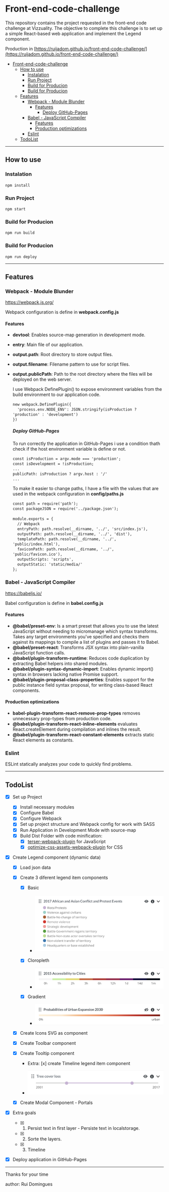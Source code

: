 # Front-end-code-challenge

This repository contains the project requested in the front-end code challenge at Vizzuality. The objective to complete this challenge is to set up a simple React-based web application and implement the Legend component.

Production in [https://ruijadom.github.io/front-end-code-challenge/](https://ruijadom.github.io/front-end-code-challenge/)

- [Front-end-code-challenge](#front-end-code-challenge)
  - [How to use](#how-to-use)
    - [Instalation](#instalation)
    - [Run Project](#run-project)
    - [Build for Producion](#build-for-producion)
    - [Build for Producion](#build-for-producion-1)
  - [Features](#features)
    - [Webpack - Module Blunder](#webpack---module-blunder)
      - [Features](#features-1)
        - [Deploy GitHub-Pages](#deploy-github-pages)
    - [Babel - JavaScript Compiler](#babel---javascript-compiler)
      - [Features](#features-2)
      - [Production optimizations](#production-optimizations)
    - [Eslint](#eslint)
  - [TodoList](#todolist)

---

## How to use

### Instalation

```
npm install
```

### Run Project

```
npm start
```

### Build for Producion

```
npm run build
```

### Build for Producion

```
npm run deploy
```

---

## Features

### Webpack - Module Blunder

https://webpack.js.org/

Webpack configuration is define in **webpack.config.js**

#### Features

- **devtool**: Enables source-map generation in development mode.
- **entry**: Main file of our application.
- **output.path**: Root directory to store output files.
- **output.filename**: Filename pattern to use for script files.
- **output.publicPath**: Path to the root directory where the files will be deployed on the web server.

  I use Webpack DefinePlugin() to expose environment variables from the build environment to our application code.

  ```
  new webpack.DefinePlugin({
    'process.env.NODE_ENV': JSON.stringify(isProduction ? 'production' : 'development')
  })
  ```

  ##### Deploy GitHub-Pages

  To run correctly the application in GitHub-Pages i use a condition thath check if the host environment variable is define or not.

  ```
  const isProduction = argv.mode === 'production';
  const isDevelopment = !isProduction;
  ...
  publicPath: isProduction ? argv.host : '/'
  ...
  ```

  To make it easier to change paths, I have a file with the values ​​that are used in the webpack configuration in **config/paths.js**

  ```
  const path = require('path');
  const packageJSON = require('../package.json');

  module.exports = {
    // Webpack
    entryPath: path.resolve(__dirname, '../', 'src/index.js'),
    outputPath: path.resolve(__dirname, '../', 'dist'),
    templatePath: path.resolve(__dirname, '../', 'public/index.html'),
    faviconPath: path.resolve(__dirname, '../', 'public/favicon.ico'),
    outputScripts: 'scripts',
    outputStatic: 'static/media/'
  };
  ```

### Babel - JavaScript Compiler

https://babeljs.io/

Babel configuration is define in **babel.config.js**

#### Features

- **@babel/preset-env**: Is a smart preset that allows you to use the latest JavaScript without needing to micromanage which syntax transforms. Takes any target environments you've specified and checks them against its mappings to compile a list of plugins and passes it to Babel.
- **@babel/preset-react**: Transforms JSX syntax into plain-vanilla JavaScript function calls.
- **@babel/plugin-transform-runtime**: Reduces code duplication by extracting Babel helpers into shared modules.
- **@babel/plugin-syntax-dynamic-import**: Enables dynamic import() syntax in browsers lacking native Promise support.
- **@babel/plugin-proposal-class-properties**: Enables support for the public instance field syntax proposal, for writing class-based React components.

#### Production optimizations

- **babel-plugin-transform-react-remove-prop-types** removes unnecessary prop-types from production code.
- **@babel/plugin-transform-react-inline-elements** evaluates React.createElement during compilation and inlines the result.
- **@babel/plugin-transform-react-constant-elements** extracts static React elements as constants.

### Eslint

ESLint statically analyzes your code to quickly find problems.

---

## TodoList

- [x] Set up Project

  - [x] Install necessary modules
  - [x] Configure Babel
  - [x] Configure Webpack
  - [x] Set up project structure and Webpack config for work with SASS
  - [x] Run Application in Development Mode with source-map
  - [x] Build Dist Folder with code minification:
    - [x] [terser-webpack-plugin](https://webpack.js.org/plugins/terser-webpack-plugin/) for JavaScript
    - [x] [optimize-css-assets-webpack-plugin](https://github.com/NMFR/optimize-css-assets-webpack-plugin) for CSS

- [x] Create Legend component (dynamic data)

  - [x] Load json data

  - [x] Create 3 diferent legend item components

    - [x] Basic

      - ![basic](src/assets/images/basic.png)

    - [x] Cloropleth
      - ![choropleth](src/assets/images/choropleth.png)
    - [x] Gradient
      - ![gradient](src/assets/images/gradient.png)

  - [x] Create Icons SVG as component
  - [x] Create Toolbar component
  - [x] Create Tooltip component

    - Extra: [x] create Timeline legend item component

    - ![timeline](src/assets/images/timeline.png)

  - [x] Create Modal Component - Portals

- [x] Extra goals

  - [x] 1. Persist text in first layer - Persiste text in localstorage.
  - [x] 2. Sorte the layers.
  - [x] 3. Timeline

- [x] Deploy application in GitHub-Pages

---

Thanks for your time

author: Rui Domingues
